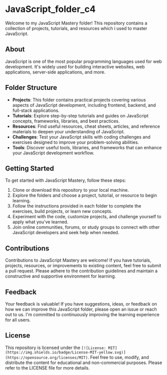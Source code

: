 # JavaScript_folder_c4

Welcome to my JavaScript Mastery folder! This repository contains a collection of projects, tutorials, and resources which i used to master JavaScript.

## About

JavaScript is one of the most popular programming languages used for web development. It's widely used for building interactive websites, web applications, server-side applications, and more.

## Folder Structure

- **Projects**: This folder contains practical projects covering various aspects of JavaScript development, including frontend, backend, and full-stack applications.
- **Tutorials**: Explore step-by-step tutorials and guides on JavaScript concepts, frameworks, libraries, and best practices.
- **Resources**: Find useful resources, cheat sheets, articles, and reference materials to deepen your understanding of JavaScript.
- **Challenges**: Test your JavaScript skills with coding challenges and exercises designed to improve your problem-solving abilities.
- **Tools**: Discover useful tools, libraries, and frameworks that can enhance your JavaScript development workflow.

## Getting Started

To get started with JavaScript Mastery, follow these steps:

1. Clone or download this repository to your local machine.
2. Explore the folders and choose a project, tutorial, or resource to begin learning.
3. Follow the instructions provided in each folder to complete the exercises, build projects, or learn new concepts.
4. Experiment with the code, customize projects, and challenge yourself to apply what you've learned.
5. Join online communities, forums, or study groups to connect with other JavaScript developers and seek help when needed.

## Contributions

Contributions to JavaScript Mastery are welcome! If you have tutorials, projects, resources, or improvements to existing content, feel free to submit a pull request. Please adhere to the contribution guidelines and maintain a constructive and supportive environment for learning.

## Feedback

Your feedback is valuable! If you have suggestions, ideas, or feedback on how we can improve this JavaScript folder, please open an issue or reach out to us. I'm committed to continuously improving the learning experience for all users.

## License

This repository is licensed under the `[![License: MIT](https://img.shields.io/badge/License-MIT-yellow.svg)](https://opensource.org/licenses/MIT)`. Feel free to use, modify, and distribute the content for educational and non-commercial purposes. Please refer to the LICENSE file for more details.
